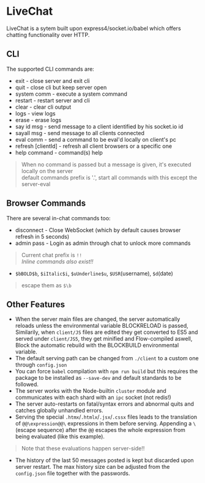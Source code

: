 ﻿
# LiveChat  
LiveChat is a sytem built upon express4/socket.io/babel which offers chatting functionality over HTTP.  
  
## CLI  
The supported CLI commands are:  
* exit - close server and exit cli  
* quit - close cli but keep server open  
* system comm - execute a system command  
* restart - restart server and cli  
* clear - clear cli output  
* logs - view logs  
* erase - erase logs  
* say id msg - send message to a client identified by his socket.io id  
* sayall msg - send message to all clients connected  
* eval comm - send a command to be eval'd locally on client's pc  
* refresh [clientId] - refresh all client browsers or a specific one  
* help command - command(s) help  
> When no command is passed but a message is given, it's executed locally on the server  
> default commands prefix is '.', start all commands with this except the server-eval  
  
## Browser Commands  
There are several in-chat commands too:  
* disconnect - Close WebSocket (which by default causes browser refresh in 5 seconds)  
* admin pass - Login as admin through chat to unlock more commands  
> Current chat prefix is `!!`  
> *Inline commands also exist!!*  
* `$bBOLD$b`, `$iItalic$i`, `$uUnderline$u`, `$USR`(username), `$d`(date)  
> escape them as `$\b`  
  
## Other Features  
* When the server main files are changed, the server automatically reloads unless the environmental variable BLOCKRELOAD is passed,  
Similarily, when `client/JS` files are edited they get converted to ES5 and served under `client/JS5`, they get minified and Flow-compiled aswell,  
Block the automatic rebuild with the BLOCKBUILD environmental variable.  
* The default serving path can be changed from `./client` to a custom one through `config.json`  
* You can force `babel` compilation with `npm run build` but this requires the package to be installed as `--save-dev` and default standards to be followed.  
* The server works with the Node-builtin `cluster` module and communicates with each shard with an `ipc` socket (not redis!)  
* The server auto-restarts on fatal/syntax errors and abnormal quits and catches globally unhandled errors.  
* Serving the special `.htmx`/`.htmlx`/`.jsx`/`.cssx` files leads to the translation of `@@\expression@@\` expressions in them before serving. Appending a `\` (escape sequence) after the `@@` escapes the whole expression from being evaluated (like this example).  
> Note that these evaluations happen server-side!!  
* The history of the last 50 messages posted is kept but discarded upon server restart. The max history size can be adjusted from the `config.json` file together with the passwords.  
